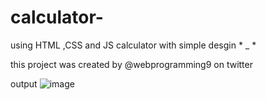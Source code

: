 # calculator-
using HTML ,CSS and JS 
calculator with simple desgin * _ *

this project was created by  @webprogramming9 on twitter

output 
![image](https://user-images.githubusercontent.com/85647715/180585279-b01ed437-19c2-4034-9d47-599fd0be3f67.png)


